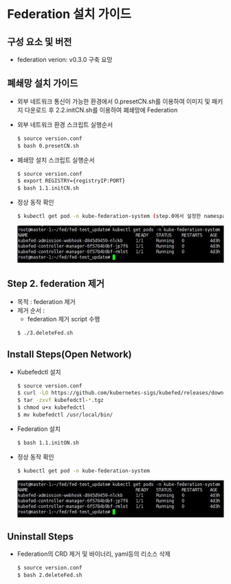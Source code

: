 
# Federation 설치 가이드

## 구성 요소 및 버전
* federation verion: v0.3.0 구축 요망

## 폐쇄망 설치 가이드
* 외부 네트워크 통신이 가능한 환경에서 0.presetCN.sh를 이용하여 이미지 및 패키지 다운로드 후 2.2.initCN.sh를 이용하여 폐쇄망에 Federation
* 외부 네트워크 환경 스크립트 실행순서
    ```bash
    $ source version.conf
    $ bash 0.presetCN.sh
    ```
    
* 폐쇄망 설치 스크립트 실행순서
    ```bash
    $ source version.conf
    $ export REGISTRY={registryIP:PORT}
    $ bash 1.1.initCN.sh
    ```

* 정상 동작 확인
    ```bash
    $ kubectl get pod -n kube-federation-system (step.0에서 설정한 namespace)
    ```
    ![image](figure/pod.JPG)
## Step 2. federation 제거
* 목적 : federation 제거
* 제거 순서 :
    * federation 제거 script 수행
    ```bash
    $ ./3.deleteFed.sh
    ```

## Install Steps(Open Network)
* Kubefedctl 설치 
    ```bash
    $ source version.conf      
    $ curl -LO https://github.com/kubernetes-sigs/kubefed/releases/download/v${VERSION}/kubefedctl-${VERSION}-${OS}-${ARCH}.tgz
    $ tar -zxvf kubefedctl-*.tgz
    $ chmod u+x kubefedctl
    $ mv kubefedctl /usr/local/bin/
    ```

* Federation 설치
    ```bash    
    $ bash 1.1.initON.sh
    ```

* 정상 동작 확인
    ```bash
    $ kubectl get pod -n kube-federation-system
    ```
    ![image](figure/pod.JPG)

## Uninstall Steps
* Federation의 CRD 제거 및 바이너리, yaml등의 리소스 삭제
    ```bash
    $ source version.conf
    $ bash 2.deleteFed.sh
    ```
